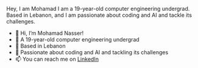 Hey, I am Mohamad
I am a 19-year-old computer engineering undergrad. Based in Lebanon, and I am passionate about coding and AI and tackle its challenges.

- 👋 Hi, I’m Mohamad Nasser!
- 👀 A 19-year-old computer engineering undergrad
- 🌱 Based in Lebanon
- 💞️ Passionate about coding and AI and tackling its challenges
- 📫 You can reach me on [LinkedIn](www.linkedin.com/in/mohamad-nasser-0614342a6)
